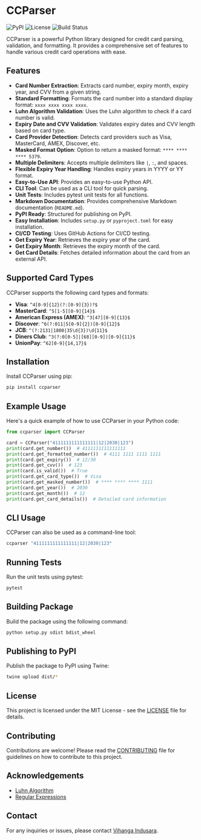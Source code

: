 # CCParser

![PyPI](https://img.shields.io/pypi/v/ccparser)
![License](https://img.shields.io/github/license/VihangaDev/CCParser)
![Build Status](https://img.shields.io/github/actions/workflow/status/VihangaDev/CCParser/ci.yml)

CCParser is a powerful Python library designed for credit card parsing, validation, and formatting. It provides a comprehensive set of features to handle various credit card operations with ease.

## Features

- **Card Number Extraction**: Extracts card number, expiry month, expiry year, and CVV from a given string.
- **Standard Formatting**: Formats the card number into a standard display format: `xxxx xxxx xxxx xxxx`.
- **Luhn Algorithm Validation**: Uses the Luhn algorithm to check if a card number is valid.
- **Expiry Date and CVV Validation**: Validates expiry dates and CVV length based on card type.
- **Card Provider Detection**: Detects card providers such as Visa, MasterCard, AMEX, Discover, etc.
- **Masked Format Option**: Option to return a masked format: `**** **** **** 5379`.
- **Multiple Delimiters**: Accepts multiple delimiters like `|`, `:`, and spaces.
- **Flexible Expiry Year Handling**: Handles expiry years in YYYY or YY format.
- **Easy-to-Use API**: Provides an easy-to-use Python API.
- **CLI Tool**: Can be used as a CLI tool for quick parsing.
- **Unit Tests**: Includes pytest unit tests for all functions.
- **Markdown Documentation**: Provides comprehensive Markdown documentation (`README.md`).
- **PyPI Ready**: Structured for publishing on PyPI.
- **Easy Installation**: Includes `setup.py` or `pyproject.toml` for easy installation.
- **CI/CD Testing**: Uses GitHub Actions for CI/CD testing.
- **Get Expiry Year**: Retrieves the expiry year of the card.
- **Get Expiry Month**: Retrieves the expiry month of the card.
- **Get Card Details**: Fetches detailed information about the card from an external API.

## Supported Card Types

CCParser supports the following card types and formats:

- **Visa**: `^4[0-9]{12}(?:[0-9]{3})?$`
- **MasterCard**: `^5[1-5][0-9]{14}$`
- **American Express (AMEX)**: `^3[47][0-9]{13}$`
- **Discover**: `^6(?:011|5[0-9]{2})[0-9]{12}$`
- **JCB**: `^(?:2131|1800|35\d{3})\d{11}$`
- **Diners Club**: `^3(?:0[0-5]|[68][0-9])[0-9]{11}$`
- **UnionPay**: `^62[0-9]{14,17}$`

## Installation

Install CCParser using pip:

```bash
pip install ccparser
```

## Example Usage

Here's a quick example of how to use CCParser in your Python code:

```python
from ccparser import CCParser

card = CCParser("4111111111111111|12|2030|123")
print(card.get_number())  # 4111111111111111
print(card.get_formatted_number())  # 4111 1111 1111 1111
print(card.get_expiry())  # 12/30
print(card.get_cvv())  # 123
print(card.is_valid())  # True
print(card.get_card_type())  # Visa
print(card.get_masked_number())  # **** **** **** 1111
print(card.get_year())  # 2030
print(card.get_month())  # 12
print(card.get_card_details())  # Detailed card information
```

## CLI Usage

CCParser can also be used as a command-line tool:

```bash
ccparser "4111111111111111|12|2030|123"
```

## Running Tests

Run the unit tests using pytest:

```bash
pytest
```

## Building Package

Build the package using the following command:

```bash
python setup.py sdist bdist_wheel
```

## Publishing to PyPI

Publish the package to PyPI using Twine:

```bash
twine upload dist/*
```

## License

This project is licensed under the MIT License - see the [LICENSE](LICENSE) file for details.

## Contributing

Contributions are welcome! Please read the [CONTRIBUTING](CONTRIBUTING.md) file for guidelines on how to contribute to this project.

## Acknowledgements

- [Luhn Algorithm](https://en.wikipedia.org/wiki/Luhn_algorithm)
- [Regular Expressions](https://docs.python.org/3/library/re.html)

## Contact

For any inquiries or issues, please contact [Vihanga Indusara](mailto:vihangadev@gmail.com).
